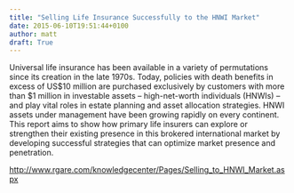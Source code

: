 ```yaml
---
title: "Selling Life Insurance Successfully to the HNWI Market"
date: 2015-06-10T19:51:44+0100
author: matt
draft: True
---
```

Universal life insurance has been available in a variety of permutations since its creation in the late 1970s. Today, policies with death benefits in excess of US$10 million are purchased exclusively by customers with more than $1 million in investable assets – high-net-worth individuals (HNWIs) – and play vital roles in estate planning and asset allocation strategies. HNWI assets under management have been growing rapidly on every continent. This report aims to show how primary life insurers can explore or strengthen their existing presence in this brokered international market by developing successful strategies that can optimize market presence and penetration.

http://www.rgare.com/knowledgecenter/Pages/Selling_to_HNWI_Market.aspx
